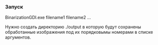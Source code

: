 <h3>Запуск</h3>

BinarizationGDI.exe filename1 filename2 ...

Нужно создать директорию ./output в которую будут сохранены обработанные изображения под их порядковымы номерами в списке аргументов.

